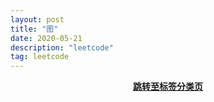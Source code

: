 ```yaml
---
layout: post
title: "图"
date: 2020-05-21
description: "leetcode"
tag: leetcode 
--- 
```




**[<center>跳转至标签分类页</center>](https://lxztju.github.io/tags/)**